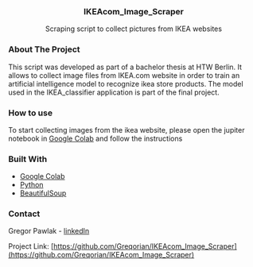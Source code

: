 <!-- PROJECT LOGO -->
<br />
<p align="center">

  <h3 align="center">IKEAcom_Image_Scraper</h3>

  <p align="center">
    Scraping script to collect pictures from IKEA websites
  </p>
</p>


<!-- ABOUT THE PROJECT -->
### About The Project

This script was developed as part of a bachelor thesis at HTW Berlin.
It allows to collect image files from IKEA.com website in order to train an artificial intelligence model to recognize ikea store products. 
The model used in the IKEA_classifier application is part of the final project.

### How to use

To start collecting images from the ikea website, please open the jupiter notebook in [Google Colab](https://colab.research.google.com/drive/1Lv0xU9PGw4lm1DM49nQAqwYcq2vU1ULJ?usp=sharing) and follow the instructions

### Built With

* [Google Colab](https://colab.research.google.com/)
* [Python](https://www.python.org/)
* [BeautifulSoup](https://www.crummy.com/software/BeautifulSoup/bs4/doc/#)

<!-- CONTACT -->
### Contact

Gregor Pawlak - [linkedIn](https://www.linkedin.com/in/grzegorz-pawlak/) 

Project Link: [https://github.com/Greqorian/IKEAcom_Image_Scraper](https://github.com/Greqorian/IKEAcom_Image_Scraper)
